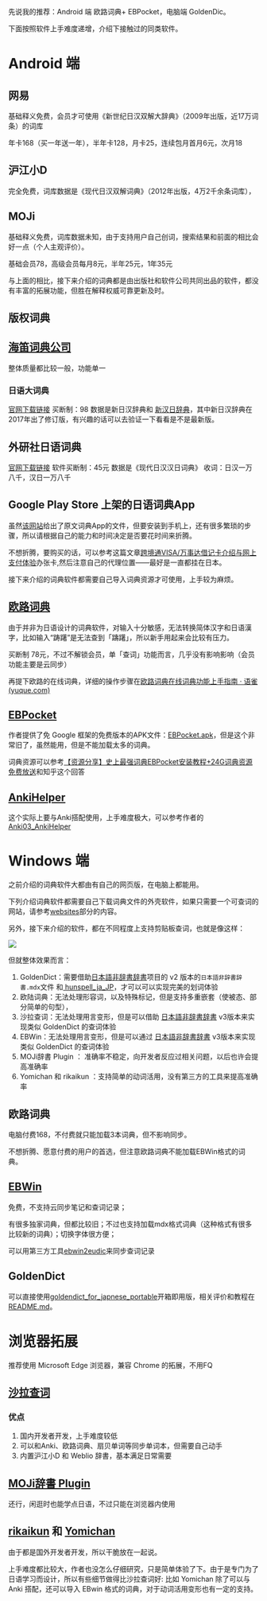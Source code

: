 先说我的推荐：Android 端 欧路词典+ EBPocket，电脑端 GoldenDic。

下面按照软件上手难度递增，介绍下接触过的同类软件。

# Android 端

## 网易

基础释义免费，会员才可使用《新世纪日汉双解大辞典》（2009年出版，近17万词条）的词库

年卡168（买一年送一年），半年卡128，月卡25，连续包月首月6元，次月18

## 沪江小D

完全免费，词库数据是《现代日汉双解词典》（2012年出版，4万2千余条词库），

## MOJi

基础释义免费，词库数据未知，由于支持用户自己创词，搜索结果和前面的相比会好一点（个人主观评价）。

基础会员78，高级会员每月8元，半年25元，1年35元

与上面的相比，接下来介绍的词典都是由出版社和软件公司共同出品的软件，都没有丰富的拓展功能，但胜在解释权威可靠更新及时。

## 版权词典

## [海笛词典公司](https://haidii.com/hdmcenter.html)

整体质量都比较一般，功能单一

### 日语大词典

[官网下载链接](https://pkgdl.haidii.com/pkg/25200/lnrm_xrhhrcd_25200_fxxz.apk)
买断制：98
数据是新日汉辞典和
[新汉日辞典](https://book.douban.com/subject/26991436/)，其中新日汉辞典在2017年出了修订版，有兴趣的话可以去验证一下看看是不是最新版。

## 外研社日语词典

[官网下载链接](https://pkgdl.haidii.com/pkg/8015/wys_rhhr_8015_fxxz.apk)
软件买断制：45元
数据是《现代日汉汉日词典》
收词：日汉一万八千，汉日一万八千

## Google Play Store 上架的日语词典App

虽然[该网站](http://blog.sina.cn/dpool/blog/u/3704881170#type=-1)给出了原文词典App的文件，但要安装到手机上，还有很多繁琐的步骤，所以请根据自己的能力和时间决定是否要花时间来折腾。

不想折腾，要购买的话，可以参考这篇文章[跨境通VISA/万事达借记卡介绍与网上支付体验](https://poplite.xyz/post/2018/03/05/boc-debit-card-guide-for-online-payment.html#8-%E6%9D%82%E9%A1%B9)办张卡,然后注意自己的代理位置——最好是一直都挂在日本。

接下来介绍的词典软件都需要自己导入词典资源才可使用，上手较为麻烦。

## [欧路词典](https://www.eudic.net/v4/en/app/eudic)

由于并非为日语设计的词典软件，对输入十分敏感，无法转换简体汉字和日语漢字，比如输入“踌躇”是无法查到「躊躇」，所以新手用起来会比较有压力。

买断制 78元，不过不解锁会员，单「查词」功能而言，几乎没有影响影响（会员功能主要是云同步）

再提下欧路的在线词典，详细的操作步骤在[欧路词典在线词典功能上手指南 · 语雀 (yuque.com)](https://www.yuque.com/noheartpen/pm4130/ya7enc)

## [EBPocket](http://ebstudio.info/manual/EBPocket_android/)

作者提供了免 Google 框架的免费版本的APK文件：[EBPocket.apk](http://ebstudio.info/download/ebpocket/1_15_0/EBPocket.apk)，但是这个非常旧了，虽然能用，但是不能加载太多的词典。

词典资源可以参考[【资源分享】史上最强词典EBPocket安装教程+24G词典资源免费放送](https://mp.weixin.qq.com/s/RYUHtLszaD6I7enp518L-g)和知乎这个回答

## [AnkiHelper](https://github.com/mmjang/ankihelper)

这个实际上要与Anki搭配使用，上手难度极大，可以参考作者的[Anki03_AnkiHelper](PureWriter/Anki03_AnkiHelper.md)
 
# Windows 端

之前介绍的词典软件大都由有自己的网页版，在电脑上都能用。

下列介绍词典软件都需要自己下载词典文件的外壳软件，如果只需要一个可查词的网站，请参考[websites](websites)部分的内容。

另外，接下来介绍的软件，都在不同程度上支持剪贴板查词，也就是像这样：

![](https://markdoen-1304943362.cos.ap-nanjing.myqcloud.com//_00_00_00-00_00_30.gif)

但就整体效果而言：
1. GoldenDict：需要借助[日本語非辞書辞書](https://github.com/NoHeartPen/JapaneseConjugation)项目的 v2 版本的`日本語非辞書辞書.mdx`文件 和[ hunspell_ja_JP](https://github.com/MrCorn0-0/hunspell_ja_JP)，才可以可以实现完美的划词体验
2. 欧陆词典：无法处理形容词，以及特殊标记，但是支持多重嵌套（使被态、部分简单的句型），
3. 沙拉查词：无法处理用言变形，但是可以借助 [日本語非辞書辞書](https://github.com/NoHeartPen/JapaneseConjugation) v3版本来实现类似 GoldenDict 的查词体验
4. EBWin：无法处理用言变形，但是可以通过 [日本語非辞書辞書](https://github.com/NoHeartPen/JapaneseConjugation) v3版本来实现类似 GoldenDict 的查词体验
5. MOJi辞書 Plugin ： 准确率不稳定，向开发者反应过相关问题，以后也许会提高准确率
6. Yomichan 和 rikaikun ：支持简单的动词活用，没有第三方的工具来提高准确率

## 欧路词典

电脑付费168，不付费就只能加载3本词典，但不影响同步。

不想折腾、愿意付费的用户的首选，但注意欧路词典不能加载EBWin格式的词典。

## [EBWin](http://ebstudio.info/manual/EBWin4/EBWin4.html)

免费，不支持云同步笔记和查词记录；

有很多独家词典，但都比较旧；不过也支持加载mdx格式词典（这种格式有很多比较新的词典）；切换字体很方便；

可以用第三方工具[ebwin2eudic](ebwin2eudic)来同步查词记录

## GoldenDict

可以直接使用[goldendict_for_japnese_portable](goldendict_for_japnese_portable)开箱即用版，相关评价和教程在[README.md](goldendict_for_japnese_portable\README.md)。

# 浏览器拓展

推荐使用 Microsoft Edge 浏览器，兼容 Chrome 的拓展，不用FQ

## [沙拉查词](https://saladict.crimx.com/)

### 优点

1. 国内开发者开发，上手难度较低
2. 可以和Anki、欧路词典、扇贝单词等同步单词本，但需要自己动手
3. 内置沪江小D 和 Weblio 辞書，基本满足日常需要

## [MOJi辞書 Plugin](https://www.mojidict.com/article/1BvHLjMm8u)

还行，闲逛时也能学点日语，不过只能在浏览器内使用

## [rikaikun](https://github.com/melink14/rikaikun) 和 [Yomichan](https://foosoft.net/projects/yomichan/)

由于都是国外开发者开发，所以干脆放在一起说。

上手难度都比较大，作者也没怎么仔细研究，只是简单体验了下。由于是专门为了日语学习而设计，所以有些细节做得比沙拉查词好: 比如 Yomichan 除了可以与 Anki 搭配，还可以导入 EBwin 格式的词典，对于动词活用变形也有一定的支持。